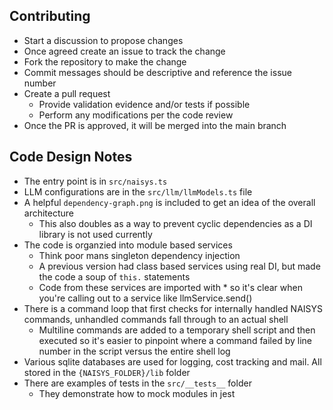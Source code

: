 ## Contributing

- Start a discussion to propose changes
- Once agreed create an issue to track the change
- Fork the repository to make the change
- Commit messages should be descriptive and reference the issue number
- Create a pull request
  - Provide validation evidence and/or tests if possible
  - Perform any modifications per the code review
- Once the PR is approved, it will be merged into the main branch

## Code Design Notes

- The entry point is in `src/naisys.ts`
- LLM configurations are in the `src/llm/llmModels.ts` file
- A helpful `dependency-graph.png` is included to get an idea of the overall architecture
  - This also doubles as a way to prevent cyclic dependencies as a DI library is not used currently
- The code is organzied into module based services
  - Think poor mans singleton dependency injection
  - A previous version had class based services using real DI, but made the code a soup of `this.` statements
  - Code from these services are imported with \* so it's clear when you're calling out to a service like llmService.send()
- There is a command loop that first checks for internally handled NAISYS commands, unhandled commands fall through to an actual shell
  - Multiline commands are added to a temporary shell script and then executed so it's easier to pinpoint where a command failed by line number in the script versus the entire shell log
- Various sqlite databases are used for logging, cost tracking and mail. All stored in the `{NAISYS_FOLDER}/lib` folder
- There are examples of tests in the `src/__tests__` folder
  - They demonstrate how to mock modules in jest
